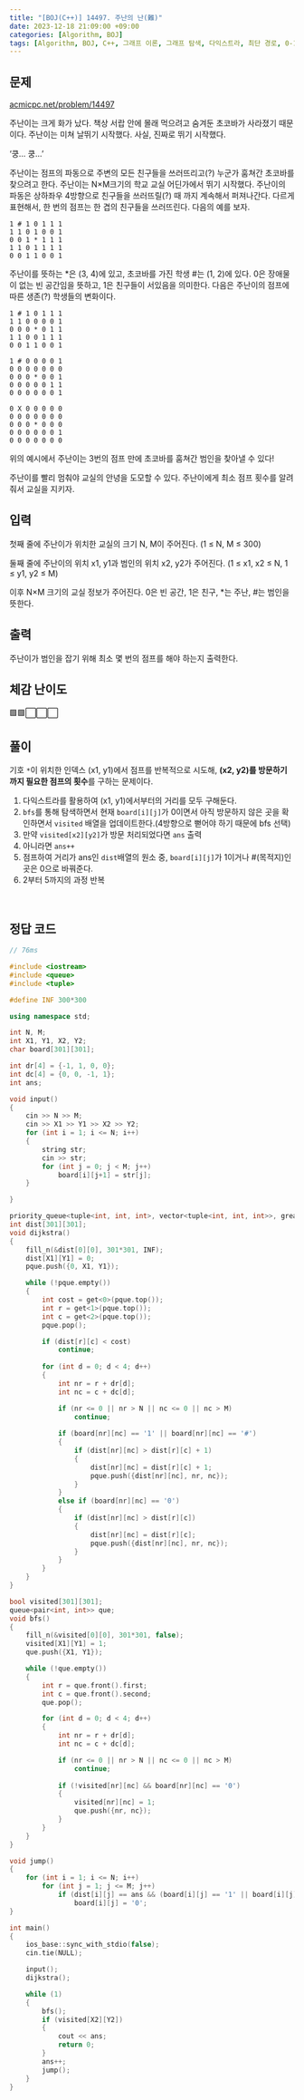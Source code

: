 ```yaml
---
title: "[BOJ(C++)] 14497. 주난의 난(難)"
date: 2023-12-18 21:09:00 +09:00
categories: [Algorithm, BOJ]
tags: [Algorithm, BOJ, C++, 그래프 이론, 그래프 탐색, 다익스트라, 최단 경로, 0-1 너비 우선 탐색, Gold 4]
---
```

## **문제**
[acmicpc.net/problem/14497](https://www.acmicpc.net/problem/14497)
<br>

주난이는 크게 화가 났다. 책상 서랍 안에 몰래 먹으려고 숨겨둔 초코바가 사라졌기 때문이다. 주난이는 미쳐 날뛰기 시작했다. 사실, 진짜로 뛰기 시작했다.

‘쿵... 쿵...’

주난이는 점프의 파동으로 주변의 모든 친구들을 쓰러뜨리고(?) 누군가 훔쳐간 초코바를 찾으려고 한다. 주난이는 N×M크기의 학교 교실 어딘가에서 뛰기 시작했다. 주난이의 파동은 상하좌우 4방향으로 친구들을 쓰러뜨릴(?) 때 까지 계속해서 퍼져나간다. 다르게 표현해서, 한 번의 점프는 한 겹의 친구들을 쓰러뜨린다. 다음의 예를 보자.

```
1 # 1 0 1 1 1
1 1 0 1 0 0 1
0 0 1 * 1 1 1
1 1 0 1 1 1 1
0 0 1 1 0 0 1
```

주난이를 뜻하는 *은 (3, 4)에 있고, 초코바를 가진 학생 #는 (1, 2)에 있다. 0은 장애물이 없는 빈 공간임을 뜻하고, 1은 친구들이 서있음을 의미한다. 다음은 주난이의 점프에 따른 생존(?) 학생들의 변화이다.

```
1 # 1 0 1 1 1
1 1 0 0 0 0 1
0 0 0 * 0 1 1
1 1 0 0 1 1 1
0 0 1 1 0 0 1
```

```
1 # 0 0 0 0 1
0 0 0 0 0 0 0
0 0 0 * 0 0 1
0 0 0 0 0 1 1
0 0 0 0 0 0 1
```

```
0 X 0 0 0 0 0
0 0 0 0 0 0 0
0 0 0 * 0 0 0
0 0 0 0 0 0 1
0 0 0 0 0 0 0
```

위의 예시에서 주난이는 3번의 점프 만에 초코바를 훔쳐간 범인을 찾아낼 수 있다!

주난이를 빨리 멈춰야 교실의 안녕을 도모할 수 있다. 주난이에게 최소 점프 횟수를 알려줘서 교실을 지키자.
<br>

## **입력**
첫째 줄에 주난이가 위치한 교실의 크기 N, M이 주어진다. (1 ≤ N, M ≤ 300)

둘째 줄에 주난이의 위치 x1, y1과 범인의 위치 x2, y2가 주어진다. (1 ≤ x1, x2 ≤ N, 1 ≤ y1, y2 ≤ M)

이후 N×M 크기의 교실 정보가 주어진다. 0은 빈 공간, 1은 친구, *는 주난, #는 범인을 뜻한다.
<br>

## **출력**
주난이가 범인을 잡기 위해 최소 몇 번의 점프를 해야 하는지 출력한다.
<br>

## **체감 난이도**
🟩🟩⬜⬜⬜
<br>

## **풀이**
기호 `*`이 위치한 인덱스 (x1, y1)에서 점프를 반복적으로 시도해, **(x2, y2)를 방문하기까지 필요한 점프의 횟수**를 구하는 문제이다.

1. 다익스트라를 활용하여 (x1, y1)에서부터의 거리를 모두 구해둔다.
2. `bfs`를 통해 탐색하면서 현재 `board[i][j]`가 0이면서 아직 방문하지 않은 곳을 확인하면서 `visited` 배열을 업데이트한다.(4방향으로 뻗어야 하기 때문에 bfs 선택)
3. 만약 `visited[x2][y2]`가 방문 처리되었다면 `ans` 출력
4. 아니라면 `ans++`
5. 점프하여 거리가 ans인 `dist`배열의 원소 중, `board[i][j]`가 1이거나 #(목적지)인 곳은 0으로 바꿔준다.
6. 2부터 5까지의 과정 반복
<br>

## **정답 코드**
```c++
// 76ms

#include <iostream>
#include <queue>
#include <tuple>

#define INF 300*300

using namespace std;

int N, M;
int X1, Y1, X2, Y2;
char board[301][301];

int dr[4] = {-1, 1, 0, 0};
int dc[4] = {0, 0, -1, 1};
int ans;

void input()
{
    cin >> N >> M;
    cin >> X1 >> Y1 >> X2 >> Y2;
    for (int i = 1; i <= N; i++)
    {
        string str;
        cin >> str;
        for (int j = 0; j < M; j++)
            board[i][j+1] = str[j];
    }

}

priority_queue<tuple<int, int, int>, vector<tuple<int, int, int>>, greater<>> pque;
int dist[301][301];
void dijkstra()
{
    fill_n(&dist[0][0], 301*301, INF);
    dist[X1][Y1] = 0;
    pque.push({0, X1, Y1});

    while (!pque.empty())
    {
        int cost = get<0>(pque.top());
        int r = get<1>(pque.top());
        int c = get<2>(pque.top());
        pque.pop();

        if (dist[r][c] < cost)
            continue;
        
        for (int d = 0; d < 4; d++)
        {
            int nr = r + dr[d];
            int nc = c + dc[d];

            if (nr <= 0 || nr > N || nc <= 0 || nc > M)
                continue;
            
            if (board[nr][nc] == '1' || board[nr][nc] == '#')
            {
                if (dist[nr][nc] > dist[r][c] + 1)
                {
                    dist[nr][nc] = dist[r][c] + 1;
                    pque.push({dist[nr][nc], nr, nc});
                }
            }
            else if (board[nr][nc] == '0')
            {
                if (dist[nr][nc] > dist[r][c])
                {
                    dist[nr][nc] = dist[r][c];
                    pque.push({dist[nr][nc], nr, nc});
                }
            }
        }
    }
}

bool visited[301][301];
queue<pair<int, int>> que;
void bfs()
{
    fill_n(&visited[0][0], 301*301, false);
    visited[X1][Y1] = 1;
    que.push({X1, Y1});

    while (!que.empty())
    {
        int r = que.front().first;
        int c = que.front().second;
        que.pop();

        for (int d = 0; d < 4; d++)
        {
            int nr = r + dr[d];
            int nc = c + dc[d];

            if (nr <= 0 || nr > N || nc <= 0 || nc > M)
                continue;
            
            if (!visited[nr][nc] && board[nr][nc] == '0')
            {
                visited[nr][nc] = 1;
                que.push({nr, nc});
            }
        }
    }
}

void jump()
{
    for (int i = 1; i <= N; i++)
        for (int j = 1; j <= M; j++)
            if (dist[i][j] == ans && (board[i][j] == '1' || board[i][j] == '#'))
                board[i][j] = '0';
}

int main()
{
    ios_base::sync_with_stdio(false);
    cin.tie(NULL);

    input();
    dijkstra();

    while (1)
    {
        bfs();
        if (visited[X2][Y2])
        {
            cout << ans;
            return 0;
        }
        ans++;
        jump();
    }
}
```